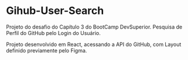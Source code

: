 # Gihub-User-Search

Projeto do desafio do Capítulo 3 do BootCamp DevSuperior. 
Pesquisa de Perfil do GitHub pelo Login do Usuário.

Projeto desenvolvido em React, acessando a API do GitHub, com Layout definido previamente pelo Figma.

